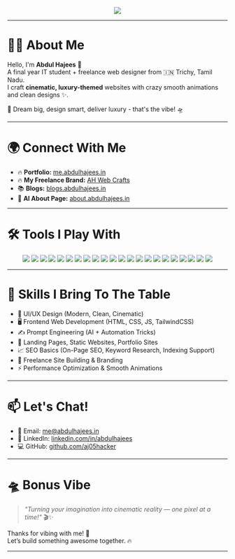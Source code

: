 <!-- Banner / GIF header -->
<p align="center">
  <img src="https://readme-typing-svg.herokuapp.com?font=Fira+Code&size=25&duration=3000&pause=1000&color=F7F7F7&center=true&vCenter=true&width=440&lines=Vanakkam%2C+I'm+Abdul+Hajees+%F0%9F%91%8B;B.Tech+graduate+%F0%9F%92%BB;Designer+%2B+Prompt+Engineer+%F0%9F%92%8E;Freelancer+%7C+Tech+Explorer+%F0%9F%9A%80" />
</p>

---

# 🧑‍💻 About Me
Hello, I'm **Abdul Hajees** 👋  
A final year IT student + freelance web designer from 🇮🇳 Trichy, Tamil Nadu.  
I craft **cinematic, luxury-themed** websites with crazy smooth animations and clean designs ✨.  
  
🚀 Dream big, design smart, deliver luxury - that's the vibe! 🛸

---

# 🌍 Connect With Me

- 🔥 **Portfolio:** [me.abdulhajees.in](https://me.abdulhajees.in)
- 🔥 **My Freelance Brand:** [AH Web Crafts ](https://ahwebcrafts.abdulhajees.in)
- 📚 **Blogs:** [blogs.abdulhajees.in](https://blogs.abdulhajees.in)
- 🤖 **AI About Page:** [about.abdulhajees.in](https://about.abdulhajees.in)

---

# 🛠️ Tools I Play With

<div align="center">

<div align="center">

<!-- Core Web Tech -->
<img src="https://img.shields.io/badge/-HTML5-E34F26?style=for-the-badge&logo=html5&logoColor=white"/>
<img src="https://img.shields.io/badge/-CSS3-1572B6?style=for-the-badge&logo=css3"/>
<img src="https://img.shields.io/badge/-JavaScript-F7DF1E?style=for-the-badge&logo=javascript&logoColor=black"/>
<img src="https://img.shields.io/badge/-TailwindCSS-38B2AC?style=for-the-badge&logo=tailwind-css&logoColor=white"/>

<!-- Tools -->
<img src="https://img.shields.io/badge/-Figma-FF7262?style=for-the-badge&logo=figma&logoColor=white"/>
<img src="https://img.shields.io/badge/-Canva-00C4CC?style=for-the-badge&logo=canva&logoColor=white"/>
<img src="https://img.shields.io/badge/-VSCode-007ACC?style=for-the-badge&logo=visualstudiocode&logoColor=white"/>
<img src="https://img.shields.io/badge/-GitHub-181717?style=for-the-badge&logo=github&logoColor=white"/>
<img src="https://img.shields.io/badge/-FormSubmit-00BFA6?style=for-the-badge&logo=maildotru&logoColor=white"/>

<!-- Programming & Backend -->
<img src="https://img.shields.io/badge/-Python-3776AB?style=for-the-badge&logo=python&logoColor=white"/>
<img src="https://img.shields.io/badge/-Markdown-000000?style=for-the-badge&logo=markdown&logoColor=white"/>

<!-- SEO & Search Console -->
<img src="https://img.shields.io/badge/-Google%20Search%20Console-4285F4?style=for-the-badge&logo=google&logoColor=white"/>
<img src="https://img.shields.io/badge/-Google%20Analytics-F9AB00?style=for-the-badge&logo=googleanalytics&logoColor=white"/>
<img src="https://img.shields.io/badge/-Bing%20Webmaster-008373?style=for-the-badge&logo=bing&logoColor=white"/>

<!-- OS & Terminal Stuff -->
<img src="https://img.shields.io/badge/-Linux-FCC624?style=for-the-badge&logo=linux&logoColor=black"/>
<img src="https://img.shields.io/badge/-Ubuntu-E95420?style=for-the-badge&logo=ubuntu&logoColor=white"/>
<img src="https://img.shields.io/badge/-Kali%20Linux-557C94?style=for-the-badge&logo=kalilinux&logoColor=white"/>
<img src="https://img.shields.io/badge/-ZSH-89e051?style=for-the-badge&logo=gnu-bash&logoColor=white"/>

<!-- AI & LLM Tools -->
<img src="https://img.shields.io/badge/-ChatGPT-10a37f?style=for-the-badge&logo=openai&logoColor=white"/>
<img src="https://img.shields.io/badge/-Prompt%20Engineering-5E17EB?style=for-the-badge&logo=fastapi&logoColor=white"/>
<img src="https://img.shields.io/badge/-Gemini-8B3DFF?style=for-the-badge&logo=google&logoColor=white"/>
<img src="https://img.shields.io/badge/-Claude-121212?style=for-the-badge&logo=anthropic&logoColor=white"/>

</div>


</div>

---

# 💬 Skills I Bring To The Table

- 🎨 UI/UX Design (Modern, Clean, Cinematic)
- 🖥️ Frontend Web Development (HTML, CSS, JS, TailwindCSS)
- ✍️ Prompt Engineering (AI + Automation Tricks)
- 🚀 Landing Pages, Static Websites, Portfolio Sites
- 📈 SEO Basics (On-Page SEO, Keyword Research, Indexing Support)
- 🎯 Freelance Site Building & Branding
- ⚡ Performance Optimization & Smooth Animations

---

# 📫 Let's Chat!

- 📧 Email: [me@abdulhajees.in](mailto:me@abdulhajees.in)
- 💼 LinkedIn: [linkedin.com/in/abdulhajees](https://linkedin.com/in/abdulhajees)
- 💻 GitHub: [github.com/aj05hacker](https://github.com/aj05hacker)

---

# 🛸 Bonus Vibe

> *"Turning your imagination into cinematic reality — one pixel at a time!"* 🎬✨  

Thanks for vibing with me! 🚀  
Let’s build something awesome together. 🔥

---
